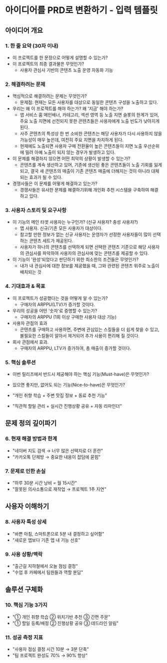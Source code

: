 # 아이디어를 PRD로 변환하기 - 입력 템플릿

## 아이디어 개요

### 1. 한 줄 요약 (30자 이내)

- 이 프로젝트를 한 문장으로 어떻게 설명할 수 있는가?
- 이 프로젝트의 최종 결과물은 무엇인가?
  - 사용자 관심사 기반의 콘텐츠 노출 운영 자동화 기능

### 2. 해결하려는 문제

- 핵심적으로 해결하려는 문제는 무엇인가?
  - 문제점: 현재는 모든 사용자를 대상으로 동일한 콘텐츠 구성을 노출하고 있다.
- 우리는 왜 이 프로젝트를 해야 하는가? 왜 '지금' 해야 하는가?
  - 앱 서비스 홈 메인배너, 카테고리, 섹션 영역 등 노출 지면 슬롯의 한계가 있어, 주요 노출 지면에 선전되지 못한 콘텐츠들은 사용자에게 노출 빈도가 낮아지게 된다.
  - 사주 콘텐츠의 특성상 한 번 소비한 콘텐츠는 해당 사용자가 다시 사용하지 않을 가능성이 매우 높은데, 여전히 주요 지면을 차지하게 된다.
  - 현재에도 노출되면 사용자 구매 전환율이 높은 콘텐츠들이 지면 노출 우선순위에 밀려 아예 노출이 되지 않는 경우가 발생하고 있다.
- 이 문제를 해결하지 않으면 어떤 최악의 상황이 발생할 수 있는가?
  - 콘텐츠를 계속 생산하고 있어, 기존에 생산된 좋은 콘텐츠들이 노출 기회를 잃게되고, 결국 새 콘텐츠의 매출이 기존 콘텐츠 매출에 더해지는 것이 아니라 대체되는 효과가 될 수 있다.
- 경쟁사들은 이 문제를 어떻게 해결하고 있는가?
  - 경쟁사들은 유사한 문제를 해결하기위해 개인화 추천 시스템을 구축하여 해결하고 있다.

### 3. 사용자 스토리 및 요구사항

- 이 기능의 메인 타겟 사용자는 누구인가? (신규 사용자? 충성 사용자?)
  - 앱 사용자. 신규/기존 모든 사용자가 대상이다.
  - 참고할 만한 정보가 없는 신규 사용자는 운영자가 선정한 사용자들이 많이 선택하는 콘텐츠 세트가 제공된다.
  - 사용자가 하나의 콘텐츠를 선택하게 되면 선택한 콘텐츠 기준으로 해당 사용자의 관심사를 파악하여 사용자의 관심사에 맞는 콘텐츠를 제공할 수 있다.
- 이 기능이 '완성'되었다고 판단하기 위한 최소한의 조건들은 무엇인가?
  - 내가 내 관심사에 대한 정보를 제공했을 때, 그와 관련된 콘텐츠 위주로 노출이 배치되는 것

### 4. 기대효과 & 목표

- 이 프로젝트가 성공했다는 것을 어떻게 알 수 있는가?
  - 구매자의 ARPPU(LTV)가 증가할 것이다.
- 우리의 성공을 어떤 '숫자'로 증명할 수 있는가?
  - 구매자의 ARPPU (1회 이상 구매한 사용자 대상 기능)
- 사용자 관점의 효과
  - 콘텐츠를 구매하고 사용하면, 주변에 관심있는 스킬들을 더 쉽게 찾을 수 있고, 불필요한 스킬들이 알아서 제거되어 추가 사용이 편리해 질 것이다.
- 회사 관점에서 효과.
  - 구매자의 ARPPU, LTV가 증가하여, 총 매출이 증가할 것이다.

### 5. 핵심 솔루션

- 이번 릴리즈에서 반드시 제공해야 하는 핵심 기능(Must-have)은 무엇인가?
- 있으면 좋지만, 없어도 되는 기능(Nice-to-have)은 무엇인가?

- "개인 취향 학습 + 주변 맛집 정보 + 동료 추천 기능"
- "직관적 할일 관리 + 실시간 진행상황 공유 + 자동 리마인더"

## 문제 정의 깊이파기

### 6. 현재 해결 방법과 한계

- "네이버 지도 검색 → 너무 많은 선택지로 더 혼란"
- "카카오톡 단체방 → 중요한 내용이 잡담에 묻힘"

### 7. 문제로 인한 손실

- "하루 30분 시간 낭비 = 월 15시간"
- "잘못된 의사소통으로 재작업 → 프로젝트 1주 지연"

## 사용자 이해하기

### 8. 사용자 특성 상세

- "바쁜 아침, 스마트폰으로 5분 내 결정하고 싶어함"
- "새로운 앱보다 기존 앱 내 기능 선호"

### 9. 사용 상황/맥락

- "출근길 지하철에서 오늘 점심 결정"
- "수업 후 카페에서 팀원들과 역할 분담"

## 솔루션 구체화

### 10. 핵심 기능 3가지

- "① 개인 취향 학습 ② 위치기반 추천 ③ 간편 주문"
- "① 할일 등록/배정 ② 진행상황 공유 ③ 데드라인 알림"

### 11. 성공 측정 지표

- "사용자 점심 결정 시간 10분 → 3분 단축"
- "팀 프로젝트 완성도 70% → 90% 향상"
